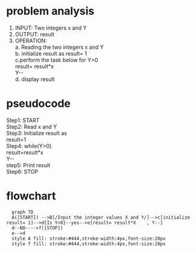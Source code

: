 # problem analysis  
1. INPUT: Two integers x and Y  
2. OUTPUT: result  
3. OPERATION:   
      a. Reading the two integers x and Y  
      b. initialize result as 
      result= 1  
      c.perform the task below for Y>0  
      result= result*x  
      Y--  
      d. display result  
# pseudocode  
 Step1: START  
 Step2: Read x and Y  
 Step3: Initialize result as  
    result=1  
 Step4: while(Y>0)  
         result=result*x   
         Y--  
step5: Print result   
Step6: STOP  
# flowchart  
```mermaid
  graph TD  
  A([START]) -->B[/Input the integer values X and Y/]-->c[initialize result= 1]-->d{Is Y>0}--yes-->e[result= result*X    , Y--]  
  d--NO---->f([STOP]) 
  e-->d  
  style A fill: stroke:#444,stroke-width:4px,font-size:20px  
  style f fill: stroke:#444,stroke-width:4px,font-size:20px  